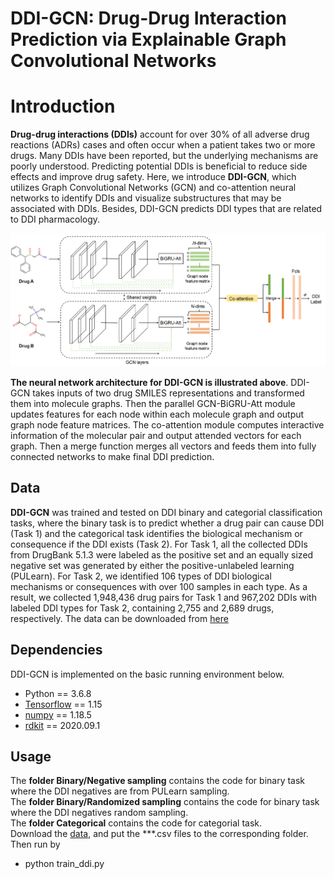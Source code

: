 # DDI-GCN: Drug-Drug Interaction Prediction via Explainable Graph Convolutional Networks
# Introduction
**Drug-drug interactions (DDIs)** account for over 30% of all adverse drug reactions (ADRs) cases and often occur when a patient takes two or more drugs. Many DDIs have been reported, but the underlying mechanisms are poorly understood. Predicting potential DDIs is beneficial to reduce side effects and improve drug safety. Here, we introduce **DDI-GCN**,
which utilizes Graph Convolutional Networks (GCN) and co-attention neural networks to identify DDIs and visualize substructures that may be associated with DDIs. Besides, DDI-GCN predicts DDI types that are related to DDI pharmacology.

![Overview of DDI-GCN workflow](Model_WorkFlow.png)   

**The neural network architecture for DDI-GCN is illustrated above**. DDI-GCN takes inputs of two drug SMILES representations and transformed them into molecule graphs. Then the parallel GCN-BiGRU-Att module updates features for each node within each molecule graph and output graph node feature matrices. The co-attention module computes interactive information of the molecular pair and output attended vectors for each graph. Then a merge function merges all vectors and feeds them into fully connected networks to make final DDI prediction.
## Data
**DDI-GCN** was trained and tested on DDI binary and categorial classification tasks, where the binary task is to predict whether a drug pair can cause DDI (Task 1) and the categorical task identifies the biological mechanism or consequence if the DDI exists (Task 2). For Task 1, all the collected DDIs from DrugBank 5.1.3 were labeled as the positive set and an equally sized negative set was generated by either the positive-unlabeled learning (PULearn). For Task 2, we identified 106 types of DDI biological mechanisms or consequences with over 100 samples in each type. As a result, we collected 1,948,436 drug pairs for Task 1 and 967,202 DDIs with labeled DDI types for Task 2, containing 2,755 and 2,689 drugs, respectively.
The data can be downloaded from [here](http://wengzq-lab.cn/ddi/download.php) 

## Dependencies 
DDI-GCN is implemented on the basic running environment below.
* Python == 3.6.8
* [Tensorflow](https://www.tensorflow.org) == 1.15
* [numpy](https://numpy.org/) == 1.18.5
* [rdkit](https://www.rdkit.org/) == 2020.09.1

## Usage
The **folder Binary/Negative sampling** contains the code for binary task where the DDI negatives are from PULearn sampling.\
The **folder Binary/Randomized sampling** contains the code for binary task where the DDI negatives random sampling.\
The **folder Categorical** contains the code for categorial task.\
Download the [data](http://wengzq-lab.cn/ddi/download.php), and put the ***.csv files to the corresponding folder. 
Then run by
   * python train_ddi.py
